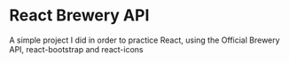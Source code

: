 # React Brewery API

A simple project I did in order to practice React, using the Official Brewery API, react-bootstrap and react-icons
